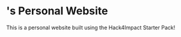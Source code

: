 # <Your Name>'s Personal Website
This is a personal website built using the Hack4Impact Starter Pack!
<You can add any description you want here.>
